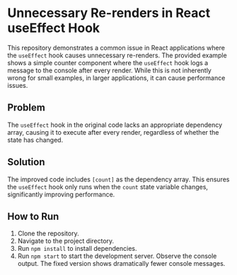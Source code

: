 # Unnecessary Re-renders in React useEffect Hook

This repository demonstrates a common issue in React applications where the `useEffect` hook causes unnecessary re-renders.  The provided example shows a simple counter component where the `useEffect` hook logs a message to the console after every render. While this is not inherently wrong for small examples, in larger applications, it can cause performance issues.

## Problem

The `useEffect` hook in the original code lacks an appropriate dependency array, causing it to execute after every render, regardless of whether the state has changed.

## Solution

The improved code includes `[count]` as the dependency array. This ensures the `useEffect` hook only runs when the `count` state variable changes, significantly improving performance.

## How to Run

1. Clone the repository.
2. Navigate to the project directory.
3. Run `npm install` to install dependencies.
4. Run `npm start` to start the development server.  Observe the console output.  The fixed version shows dramatically fewer console messages.